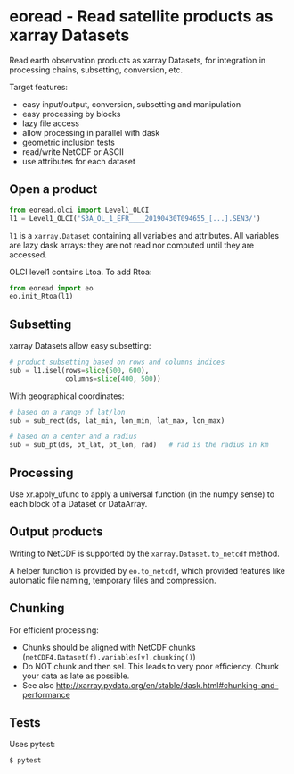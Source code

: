 # eoread - Read satellite products as xarray Datasets

Read earth observation products as xarray Datasets, for integration in processing chains, subsetting, conversion, etc.

Target features:
- easy input/output, conversion, subsetting and manipulation
- easy processing by blocks
- lazy file access
- allow processing in parallel with dask
- geometric inclusion tests
- read/write NetCDF or ASCII
- use attributes for each dataset

## Open a product

```python
from eoread.olci import Level1_OLCI
l1 = Level1_OLCI('S3A_OL_1_EFR____20190430T094655_[...].SEN3/')
```

`l1` is a `xarray.Dataset` containing all variables and attributes. All variables are lazy dask arrays: they are not read nor computed until they are accessed.

OLCI level1 contains Ltoa. To add Rtoa:
```python
from eoread import eo
eo.init_Rtoa(l1)
```

## Subsetting

xarray Datasets allow easy subsetting:
```python
# product subsetting based on rows and columns indices
sub = l1.isel(rows=slice(500, 600),
              columns=slice(400, 500))
```

With geographical coordinates:
```python
# based on a range of lat/lon
sub = sub_rect(ds, lat_min, lon_min, lat_max, lon_max)
```

```python
# based on a center and a radius
sub = sub_pt(ds, pt_lat, pt_lon, rad)   # rad is the radius in km
```


## Processing

Use xr.apply_ufunc to apply a universal function (in the numpy sense)
to each block of a Dataset or DataArray.

## Output products

Writing to NetCDF is supported by the `xarray.Dataset.to_netcdf` method.

A helper function is provided by `eo.to_netcdf`, which provided features like automatic file
naming, temporary files and compression.


## Chunking

For efficient processing:

- Chunks should be aligned with NetCDF chunks (`netCDF4.Dataset(f).variables[v].chunking()`)
- Do NOT chunk and then sel. This leads to very poor efficiency. Chunk your data as late as possible.
- See also http://xarray.pydata.org/en/stable/dask.html#chunking-and-performance


## Tests

Uses pytest:

    $ pytest
